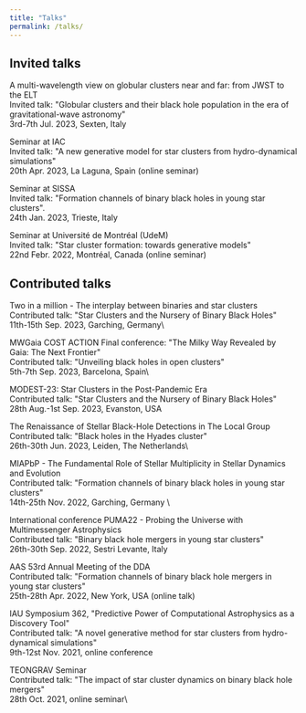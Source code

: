 ```yaml
---
title: "Talks"
permalink: /talks/
---
```



Invited talks
---

A multi-wavelength view on globular clusters near and far: from JWST to the ELT\
Invited talk: "Globular clusters and their black hole population in the era of gravitational-wave astronomy"\
3rd-7th Jul. 2023, Sexten, Italy

Seminar at IAC\
Invited talk: "A new generative model for star clusters from hydro-dynamical simulations"\
20th Apr. 2023, La Laguna, Spain (online seminar)


Seminar at SISSA\
Invited talk: "Formation channels of binary black holes in young star clusters".\
24th Jan. 2023, Trieste, Italy


Seminar at Université de Montréal (UdeM) \
Invited talk: "Star cluster formation: towards generative models" \
22nd Febr. 2022, Montréal, Canada (online seminar)


Contributed talks
---

Two in a million - The interplay between binaries and star clusters\
Contributed talk: "Star Clusters and the Nursery of Binary Black Holes"\
11th-15th Sep. 2023, Garching, Germany\


MWGaia COST ACTION Final conference: "The Milky Way Revealed by Gaia: The Next Frontier"\
Contributed talk: "Unveiling black holes in open clusters"\
5th-7th Sep. 2023, Barcelona, Spain\


MODEST-23: Star Clusters in the Post-Pandemic Era\
Contributed talk: "Star Clusters and the Nursery of Binary Black Holes"\
28th Aug.-1st Sep. 2023, Evanston, USA


The Renaissance of Stellar Black-Hole Detections in The Local Group\
Contributed talk: "Black holes in the Hyades cluster"\
26th-30th Jun. 2023, Leiden, The Netherlands\


MIAPbP - The Fundamental Role of Stellar Multiplicity in Stellar Dynamics and Evolution\
Contributed talk: "Formation channels of binary black holes in young star clusters"\
14th-25th Nov. 2022, Garching, Germany \


International conference PUMA22 - Probing the Universe with Multimessenger Astrophysics\
Contributed talk: "Binary black hole mergers in young star clusters"\
26th-30th Sep. 2022, Sestri Levante, Italy


AAS 53rd Annual Meeting of the DDA\
Contributed talk: "Formation channels of binary black hole mergers in young star clusters"\
25th-28th Apr. 2022, New York, USA (online talk)

IAU Symposium 362, "Predictive Power of Computational Astrophysics as a Discovery Tool"\
Contributed talk: "A novel generative method for star clusters from hydro-dynamical simulations"\
9th-12st Nov. 2021, online conference

TEONGRAV Seminar\
Contributed talk: "The impact of star cluster dynamics on binary black hole mergers"\
28th Oct. 2021, online seminar\